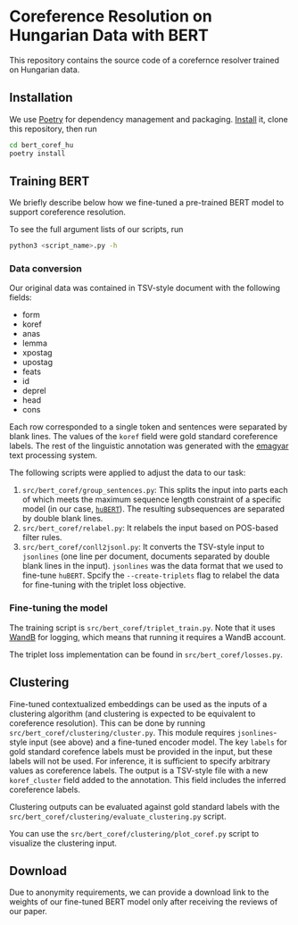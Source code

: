 # Coreference Resolution on Hungarian Data with BERT

This repository contains the source code of a corefernce resolver trained on Hungarian data.

## Installation

We use [Poetry](https://python-poetry.org/) for dependency management and packaging. [Install](https://python-poetry.org/docs/#installation) it, clone this repository, then run

```bash
cd bert_coref_hu
poetry install
```

## Training BERT

We briefly describe below how we fine-tuned a pre-trained BERT model to support coreference resolution.

To see the full argument lists of our scripts, run

```bash
python3 <script_name>.py -h
```

### Data conversion

Our original data was contained in TSV-style document with the following fields:
* form
* koref
* anas
* lemma
* xpostag
* upostag
* feats
* id
* deprel
* head
* cons

Each row corresponded to a single token and sentences were separated by blank lines. The values of the `koref` field were gold standard coreference labels. The rest of the linguistic annotation was generated with the [emagyar](https://e-magyar.hu/en) text processing system.

The following scripts were applied to adjust the data to our task:
1. `src/bert_coref/group_sentences.py`: This splits the input into parts each of which meets the maximum sequence length constraint of a specific model (in our case, [`huBERT`](https://huggingface.co/SZTAKI-HLT/hubert-base-cc)). The resulting subsequences are separated by double blank lines.
2. `src/bert_coref/relabel.py`: It relabels the input based on POS-based filter rules.
3. `src/bert_coref/conll2jsonl.py`: It converts the TSV-style input to `jsonlines` (one line per document, documents separated by double blank lines in the input). `jsonlines` was the data format that we used to fine-tune `huBERT`. Spcify the `--create-triplets` flag to relabel the data for fine-tuning with the triplet loss objective.

### Fine-tuning the model

The training script is `src/bert_coref/triplet_train.py`. Note that it uses [WandB](https://wandb.ai/site) for logging, which means that running it requires a WandB account.

The triplet loss implementation can be found in `src/bert_coref/losses.py`.

## Clustering

Fine-tuned contextualized embeddings can be used as the inputs of a clustering algorithm (and clustering is expected to be equivalent to coreference resolution). This can be done by running `src/bert_coref/clustering/cluster.py`. This module requires `jsonlines`-style input (see above) and a fine-tuned encoder model. The key `labels` for gold standard corefence labels must be provided in the input, but these labels will not be used. For inference, it is sufficient to specify arbitrary values as coreference labels. The output is a TSV-style file with a new `koref_cluster` field added to the annotation. This field includes the inferred coreference labels.

Clustering outputs can be evaluated against gold standard labels with the `src/bert_coref/clustering/evaluate_clustering.py` script.

You can use the `src/bert_coref/clustering/plot_coref.py` script to visualize the clustering input.

## Download

Due to anonymity requirements, we can provide a download link to the weights of our fine-tuned BERT model only after receiving the reviews of our paper.
